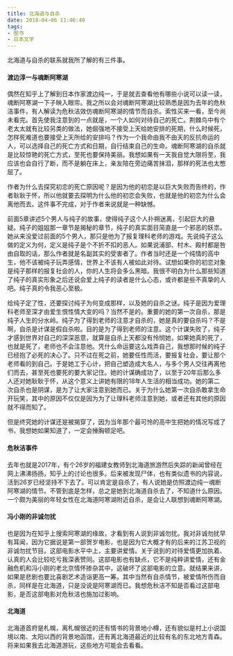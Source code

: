 ```yaml
---
title: 北海道与自杀
date: 2018-04-06 11:46:49
tags:
- 图书
- 日本文学
---
```


北海道与自杀的联系就我所了解的有三件事。

#### 渡边淳一与魂断阿寒湖

偶然在知乎上了解到日本作家渡边纯一，于是就去查看他有哪些小说可以读一读，魂断阿寒湖一下子映入眼帘。我之所以会对魂断阿寒湖比较熟悉是因为去年的危秋洁事件，有人解读为危秋洁效仿魂断阿寒湖的情节而自杀。索性买来一看，至今尚未看完。首先使我注意到的一点就是，一个人如何对待自己的死亡。荆棘鸟中有个老太太就有比较另类的做法，她倔强地不接受上天给她安排的死期，什么时候死，怎样死难道也要接受上天所给的安排吗？作为一个我命由我不由天的反抗命运的人，可以选择自己的死亡方式和日期，自行结束自己的生命。魂断阿寒湖的自杀就是比较惊艳的死亡方式，至死也要保持美丽。我想如果有一天我自觉大限将至，我应该也会自行了断，而不是躺在床上，亲友陪在旁边痛苦抹泪，那样的死法也太憋屈了。

作者为什么去探究初恋的死亡原因呢？是因为他的初恋是以巨大失败而告终的，作者耿耿于怀，所以他就要去探明为什么他的初恋会失败，也就是他的初恋为什么会离他而去。这件事不完成，对于作者来说就是一种缺憾。

前面5章讲述5个男人与纯子的故事，使得纯子这个人扑朔迷离，引起巨大的悬疑。纯子的姐姐那一章节是揭秘的章节，纯子的真实面目简直是一个邪恶的妖祟。她从来没爱过前面的5个男人，那只是他为了报复理科老师的游戏。先说纯子这么做的定义为何，定义是纯子是个不折不扣的恶人。如果说浦部、村木、殿村都是咎由自取的话，那么作者就是名副其实的受害者了。作者当时还是一个纯情的高中生，他不该被纯子玩弄感情，世界上不该有人被如此对待。试想如果你的初恋对象是纯子那样的报复社会的人，你的人生将会多么黑暗。我很不明白为什么那些知道了纯子的真实形象之后还说会爱上纯子的读者是什么心态，或许都是些不真挚的人吧。纯子真的令我恶心至极。

给纯子定了性，还要探讨纯子为何变成那样，以及她的自杀之谜。纯子是因为爱理科老师至深才由爱生恨性情大变的吗？当然不是的。重要的她的第一次自杀，那是纯子人生的分水岭。纯子为了得到老师的注意才自杀的，她是真的要自杀吗？不是啊，自杀是计谋是假自杀啦。目的是为了得到老师的注意。这个计谋失败了，纯子才感到世界对自己的深深恶意，就算是自杀上天都没有怜悯她，如果她真的死了，也就是死了，老师也不会注意他。凭什么命运要这么戏弄自己，我想那时候的纯子已经抱了必死的决心了。只不过在死之前，她要任性而活，要报复社会，要让那个老师看的到自己。于是她工于心计，把自己塑造成大名人，与多个男人交往再离他们而去，甚至死也要死的要大家记住。她的计谋确成功了，以至于20年后那么多人还对她耿耿于怀，从这个意义上讲她有限的18年人生活的相当成功。她的第二次自杀也是阴谋，是为了让大家注意到她而已。关于为什么她第一次自杀敢拿生命开玩笑，其中的原因不仅仅是因为为了让理科老师注意到她，或者还有其他的原因就不得而知了。

但是终究她的计谋还是被揭穿了，因为当年那个最可怜的高中生把她的情况写成了书，我想她如果知道了，一定会捶胸顿足吧。

#### 危秋洁事件

去年也就是2017年，有个26岁的福建女教师到北海道旅游然后失踪的新闻曾经在网上沸沸扬扬，知乎上的讨论也很多。后来被发现尸体，也有类似遗书的内容说，活到26岁已经坚持不下去了。可以肯定是自杀了，有人说她是仿照渡边纯一魂断阿寒湖的情节。不管到底是怎样，总之是她到北海道自杀去了，不知道什么原因。一个颇为美丽的年轻女性在北海道阿寒湖附近自杀，是会让人联想到魂断阿寒湖。

#### 冯小刚的非诚勿扰

也是因为在知乎上搜索阿寒湖的缘故，才看到有人说到非诚勿扰。我对非诚勿扰早有耳闻，因为它据说是第一部贺岁电影，也是因为它大概才有的后来的江苏卫视的非诚勿扰节目。这部电影水平中上，主要讲爱情。关于说到的对待爱情更加执着、认真的人会比较吃亏我深表赞同。这部电影也有缺点，它不是纯粹讲爱情，还有金融危机和冯小刚的老北京情怀掺杂其中，这破坏了这部电影的立意。就结果来讲，如果是悲剧也要比喜剧艺术造诣更高一筹。其中当然有自杀情节，被爱情所伤而自杀，同样是在北海道，只是没说是阿寒湖而已。我想危秋洁不知是否看过这部电影，是否这部电影对危秋洁也施加过影响。

#### 北海道

北海道首府是札幌，离札幌很近的还有情书的背景地小樽，还有貌似是村上小说国境以南、太阳以西的背景地函馆，还有离北海道最近的比较有名的东北地方青森。将来如果我去北海道游玩，这些地方可能会去看看。
